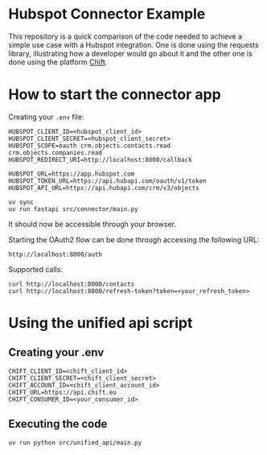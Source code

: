 # Hubspot Connector Example

This repository is a quick comparison of the code needed to achieve a simple use case with a Hubspot integration.
One is done using the requests library, illustrating how a developer would go about it and the other one is done using
the platform [Chift](https://www.chift.eu).

# How to start the connector app

Creating your `.env` file:
```shell
HUBSPOT_CLIENT_ID=<hubspot_client_id>
HUBSPOT_CLIENT_SECRET=<hubspot_client_secret>
HUBSPOT_SCOPE=oauth crm.objects.contacts.read crm.objects.companies.read
HUBSPOT_REDIRECT_URI=http://localhost:8000/callback

HUBSPOT_URL=https://app.hubspot.com
HUBSPOT_TOKEN_URL=https://api.hubapi.com/oauth/v1/token
HUBSPOT_API_URL=https://api.hubapi.com/crm/v3/objects
```

```shell
uv sync
uv run fastapi src/connector/main.py
```

It should now be accessible through your browser.

Starting the OAuth2 flow can be done through accessing the following URL:

```
http://localhost:8000/auth
```

Supported calls:
```shell
curl http://localhost:8000/contacts
curl http://localhost:8000/refresh-token?token=<your_refresh_token>
```

# Using the unified api script

## Creating your .env

```shell
CHIFT_CLIENT_ID=<chift_client_id>
CHIFT_CLIENT_SECRET=<chift_client_secret>
CHIFT_ACCOUNT_ID=<chift_client_account_id>
CHIFT_URL=https://api.chift.eu
CHIFT_CONSUMER_ID=<your_consumer_id>
```

## Executing the code

```shell
uv run python src/unified_api/main.py
```